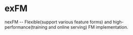 # exFM
nexFM -- Flexible(support various feature forms) and high-performance(training and online serving) FM implementation. 
